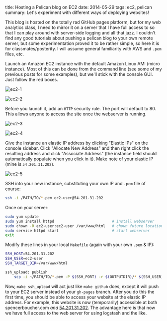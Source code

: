 title: Hosting a Pelican blog on EC2
date: 2014-05-29
tags: ec2, pelican
summary: Let's experiment with different ways of deploying websites!

This blog is hosted on the totally rad GitHub pages platform, but for my web analytics class, I need to mirror it on a server that I have full access to so that I can play around with server-side logging and all that jazz. I couldn't find any good tutorials about pushing a pelican blog to your own remote server, but some experimentation proved it to be rather simple, so here it is for classmates/posterity. I will assume general familiarity with AWS and `.pem` files, etc.

Launch an Amazon EC2 instance with the default Amazon Linux AMI (micro instance). Most of this can be done from the command line (see some of my previous posts for some examples), but we'll stick with the console GUI. Just follow the red boxes.

![ec2-1]({filename}/images/ec2-1.png)

![ec2-2]({filename}/images/ec2-2.png)

Before you launch it, add an `HTTP` security rule. The port will default to 80. This allows anyone to access the site once the webserver is running.

![ec2-3]({filename}/images/ec2-3.png)

![ec2-4]({filename}/images/ec2-4.png)

Give the instance an elastic IP address by clicking "Elastic IPs" on the console sidebar. Click "Allocate New Address" and then right click the resulting address and click "Associate Address" (the instance field should automatically populate when you click in it). Make note of your elastic IP (mine is `54.201.31.202`).

![ec2-5]({filename}/images/ec2-5.png)

SSH into your new instance, substituting your own IP and `.pem` file of course:

```sh
ssh -i /PATH/TO/*.pem ec2-user@54.201.31.202
```

Once on your server:

```sh
sudo yum update
sudo yum install httpd                          # install webserver
sudo chown -R ec2-user:ec2-user /var/www/html   # chown future location of our website files
sudo service httpd start                        # start webserver
exit
```

Modify these lines in your local `Makefile` (again with your own `.pem` & IP):

```sh
SSH_HOST=54.201.31.202
SSH_USER=ec2-user
SSH_TARGET_DIR=/var/www/html

ssh_upload: publish
	scp -i ~/PATH/TO/*.pem -P $(SSH_PORT) -r $(OUTPUTDIR)/* $(SSH_USER)@$(SSH_HOST):$(SSH_TARGET_DIR)
```

Now, `make ssh_upload` will act just like `make github` does, except it will push to your EC2 server instead of your `gh-pages` branch. After you do this the first time, you should be able to access your website at the elastic IP address. For example, this website is now (temporarily) accessible at both spencerboucher.com *and* [54.201.31.202](http://54.201.31.202/). The advantage here is that now we have full access to the web server for using logstash and the like.

